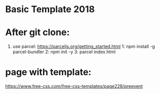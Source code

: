 # Basic Template 2018

# After git clone:
1. use parcel: https://parceljs.org/getting_started.html
    1: npm install -g parcel-bundler
    2: npm init -y
    3: parcel index.html

# page with template:
https://www.free-css.com/free-css-templates/page228/preevent